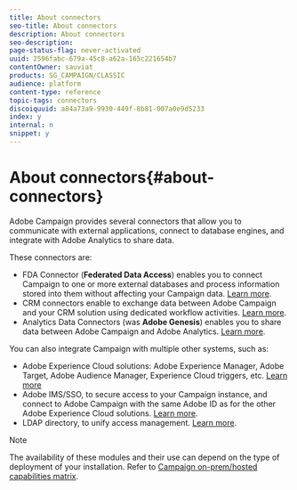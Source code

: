 ```yaml
---
title: About connectors
seo-title: About connectors
description: About connectors
seo-description: 
page-status-flag: never-activated
uuid: 2596fabc-679a-45c8-a62a-165c221654b7
contentOwner: sauviat
products: SG_CAMPAIGN/CLASSIC
audience: platform
content-type: reference
topic-tags: connectors
discoiquuid: a84a73a9-9930-449f-8b81-007a0e9d5233
index: y
internal: n
snippet: y
---
```


# About connectors{#about-connectors}

Adobe Campaign provides several connectors that allow you to communicate with external applications, connect to database engines, and integrate with Adobe Analytics to share data.

These connectors are:

* FDA Connector (**Federated Data Access**) enables you to connect Campaign to one or more external databases and process information stored into them without affecting your Campaign data. [Learn more](https://helpx.adobe.com/campaign/classic/platform/using/accessing-an-external-database.html).
* CRM connectors enable to exchange data between Adobe Campaign and your CRM solution using dedicated workflow activities. [Learn more](https://helpx.adobe.com/campaign/classic/platform/using/crm-connectors.html).
* Analytics Data Connectors (was **Adobe Genesis**) enables you to share data between Adobe Campaign and Adobe Analytics. [Learn more](https://helpx.adobe.com/campaign/classic/platform/using/adobe-analytics-data-connector.html).

You can also integrate Campaign with multiple other systems, such as:

* Adobe Experience Cloud solutions: Adobe Experience Manager, Adobe Target, Adobe Audience Manager, Experience Cloud triggers, etc. [Learn more](https://helpx.adobe.com/campaign/classic/integrations/using/about-campaign-integrations.html)
* Adobe IMS/SSO, to secure access to your Campaign instance, and connect to Adobe Campaign with the same Adobe ID as for the other Adobe Experience Cloud solutions. [Learn more](https://helpx.adobe.com/campaign/classic/integrations/using/about-adobe-id.html).
* LDAP directory, to unify access management. [Learn more](https://helpx.adobe.com/campaign/classic/installation/using/connecting-through-ldap.html).

>[!NOTE]
>
>The availability of these modules and their use can depend on the type of deployment of your installation. Refer to [Campaign on-prem/hosted capabilities matrix](https://helpx.adobe.com/campaign/kb/acc-on-prem-vs-hosted.html).

